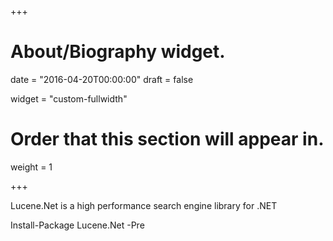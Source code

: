 +++
# About/Biography widget.

date = "2016-04-20T00:00:00"
draft = false

widget = "custom-fullwidth"

# Order that this section will appear in.
weight = 1

+++
<div class="container">
    <p class="text-center">Lucene.Net is a high performance search engine library for .NET</p>
        <div class="row">
            <div class="nuget-well col-xs-8 col-xs-offset-2 col-sm-6 col-sm-offset-3">
                Install-Package Lucene.Net -Pre
            </div>
        </div>
    <div class="row">
        <div class="text-center project-links">
            <a href="https://github.com/apache/lucenenet" target="_blank" >
                <i class="fa fa-github"></i>
            </a>
            <a href="http://mail-archives.apache.org/mod_mbox/lucenenet-dev/" target="_blank">
                <i class="fa fa-envelope-o"></i>
            </a>
            <a href="https://stackoverflow.com/questions/tagged/lucene.net" target="_blank">
                <i class="fa fa-stack-overflow"></i>
            </a>
            <a href="https://www.nuget.org/packages?q=Author%3A%22The+Apache+Software+Foundation%22+Tag%3Alucene.net">
                <i class="fa fa-download" target="_blank"></i>
            </a>
        </div>
    </div>
</div>